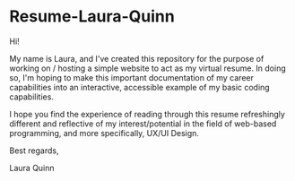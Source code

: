 # Resume-Laura-Quinn

Hi! 

My name is Laura, and I've created this repository for the purpose of working on / hosting a simple website to act as my virtual resume.
In doing so, I'm hoping to make this important documentation of my career capabilities into an interactive, accessible example of my basic coding capabilities. 

I hope you find the experience of reading through this resume refreshingly different and reflective of my interest/potential in the field of web-based programming, and more specifically, UX/UI Design. 

Best regards,

Laura Quinn
